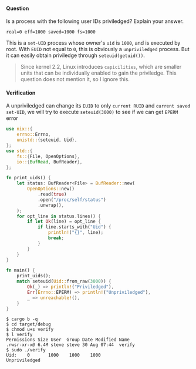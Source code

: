 #### Question
Is a process with the following user IDs priviledged? Explain your answer.

```
real=0 eff=1000 saved=1000 fs=1000
```

This is a `set-UID` process whose owner's `uid` is `1000`, and is executed by 
root.
With `EUID` not equal to `0`, this is obviously a `unpriviledged` process. But
it can easily obtain priviledge through `seteuid(getuid())`.

> Since kernel 2.2, Linux introduces `capicilities`, which are smaller units
> that can be individually enabled to gain the priviledge. This question does
> not mention it, so I ignore this.

#### Verification

A unpriviledged can change its `EUID` to only `current RUID` and `current saved
set-UID`, we will try to execute `seteuid(3000)` to see if we can get `EPERM` 
error

```rust
use nix::{
    errno::Errno,
    unistd::{seteuid, Uid},
};
use std::{
    fs::{File, OpenOptions},
    io::{BufRead, BufReader},
};

fn print_uids() {
    let status: BufReader<File> = BufReader::new(
        OpenOptions::new()
            .read(true)
            .open("/proc/self/status")
            .unwrap(),
    );
    for opt_line in status.lines() {
        if let Ok(line) = opt_line {
            if line.starts_with("Uid") {
                println!("{}", line);
                break;
            }
        }
    }
}

fn main() {
    print_uids();
    match seteuid(Uid::from_raw(3000)) {
        Ok(_) => println!("Priviledged"),
        Err(Errno::EPERM) => println!("Unpriviledged"),
        _ => unreachable!(),
    }
}
```
```shell
$ cargo b -q
$ cd target/debug
$ chmod u+s verify
$ l verify
Permissions Size User  Group Date Modified Name
.rwsr-xr-x@ 6.4M steve steve 30 Aug 07:44  verify
$ sudo ./verify
Uid:    0       1000    1000    1000
Unpriviledged
```
